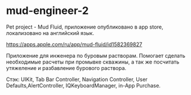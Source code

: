 # mud-engineer-2
Pet project - Mud Fluid, приложение опубликовано в app store, локализовано на английский язык.

https://apps.apple.com/ru/app/mud-fluid/id1582369827

Приложение для инженера по буровым растворам.
Помогает сделать необходимые расчеты при промывке скважины, а так же посчитать утяжеление и разбавление бурового раствора.

Cтэк: UIKit, Tab Bar Controller, Navigation Controller, User Defaults,AlertController, IQKeyboardManager, in-App Purchase.


